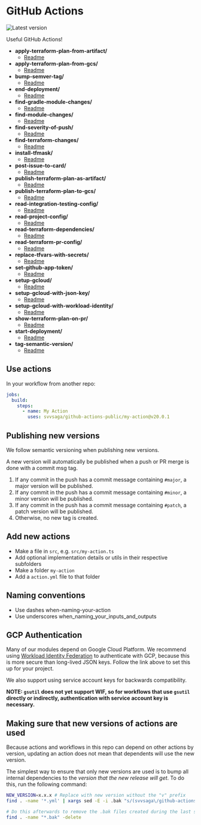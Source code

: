 # GitHub Actions

![Latest version](https://img.shields.io/github/v/tag/svvsaga/github-actions-public?label=Latest)

Useful GitHub Actions!

<!-- filetree -->

 - **apply-terraform-plan-from-artifact/**
   - [Readme](./apply-terraform-plan-from-artifact/README.md)
 - **apply-terraform-plan-from-gcs/**
   - [Readme](./apply-terraform-plan-from-gcs/README.md)
 - **bump-semver-tag/**
   - [Readme](./bump-semver-tag/README.md)
 - **end-deployment/**
   - [Readme](./end-deployment/README.md)
 - **find-gradle-module-changes/**
   - [Readme](./find-gradle-module-changes/README.md)
 - **find-module-changes/**
   - [Readme](./find-module-changes/README.md)
 - **find-severity-of-push/**
   - [Readme](./find-severity-of-push/README.md)
 - **find-terraform-changes/**
   - [Readme](./find-terraform-changes/README.md)
 - **install-tfmask/**
   - [Readme](./install-tfmask/README.md)
 - **post-issue-to-card/**
   - [Readme](./post-issue-to-card/README.md)
 - **publish-terraform-plan-as-artifact/**
   - [Readme](./publish-terraform-plan-as-artifact/README.md)
 - **publish-terraform-plan-to-gcs/**
   - [Readme](./publish-terraform-plan-to-gcs/README.md)
 - **read-integration-testing-config/**
   - [Readme](./read-integration-testing-config/README.md)
 - **read-project-config/**
   - [Readme](./read-project-config/README.md)
 - **read-terraform-dependencies/**
   - [Readme](./read-terraform-dependencies/README.md)
 - **read-terraform-pr-config/**
   - [Readme](./read-terraform-pr-config/README.md)
 - **replace-tfvars-with-secrets/**
   - [Readme](./replace-tfvars-with-secrets/README.md)
 - **set-github-app-token/**
   - [Readme](./set-github-app-token/README.md)
 - **setup-gcloud/**
   - [Readme](./setup-gcloud/README.md)
 - **setup-gcloud-with-json-key/**
   - [Readme](./setup-gcloud-with-json-key/README.md)
 - **setup-gcloud-with-workload-identity/**
   - [Readme](./setup-gcloud-with-workload-identity/README.md)
 - **show-terraform-plan-on-pr/**
   - [Readme](./show-terraform-plan-on-pr/README.md)
 - **start-deployment/**
   - [Readme](./start-deployment/README.md)
 - **tag-semantic-version/**
   - [Readme](./tag-semantic-version/README.md)

<!-- filetreestop -->

## Use actions

In your workflow from another repo:

```yaml
jobs:
  build:
    steps:
      - name: My Action
        uses: svvsaga/github-actions-public/my-action@v20.0.1
```

## Publishing new versions

We follow semantic versioning when publishing new versions.

A new version will automatically be published when a push or PR merge is done with a commit msg tag.

1. If any commit in the push has a commit message containing `#major`, a major version will be published.
1. If any commit in the push has a commit message containing `#minor`, a minor version will be published.
1. If any commit in the push has a commit message containing `#patch`, a patch version will be published.
1. Otherwise, no new tag is created.

## Add new actions

- Make a file in `src`, e.g. `src/my-action.ts`
- Add optional implementation details or utils in their respective subfolders
- Make a folder `my-action`
- Add a `action.yml` file to that folder

## Naming conventions

- Use dashes when-naming-your-action
- Use underscores when_naming_your_inputs_and_outputs

## GCP Authentication

Many of our modules depend on Google Cloud Platform. We recommend using [Workload Identity Federation](https://cloud.google.com/blog/products/identity-security/enabling-keyless-authentication-from-github-actions) to authenticate with GCP, because this is more secure than long-lived JSON keys. Follow the link above to set this up for your project.

We also support using service account keys for backwards compatibility.

**NOTE: `gsutil` does not yet support WIF, so for workflows that use `gsutil` directly or indirectly, authentication with service account key is necessary.**

## Making sure that new versions of actions are used

Because actions and workflows in this repo can depend on other actions by version, updating an
action does not mean that dependents will use the new version.

The simplest way to ensure that only new versions are used is to bump all internal dependencies to
the _version that the new release will get_. To do this, run the following command:

```bash
NEW_VERSION=x.x.x # Replace with new version without the "v" prefix
find . -name '*.yml' | xargs sed -E -i .bak "s/(svvsaga\/github-actions-public\/.*@v)[0-9]{1,3}\.[0-9]{1,3}\.[0-9]{1,3}/\1$NEW_VERSION/"

# Do this afterwards to remove the .bak files created during the last step
find . -name "*.bak" -delete
```
